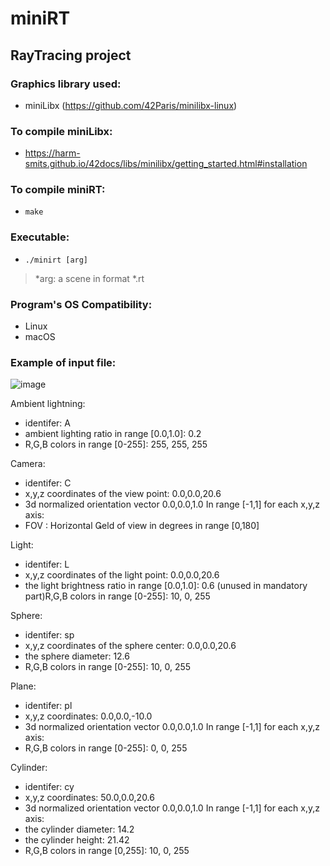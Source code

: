 # miniRT
## RayTracing project

### Graphics library used:
- miniLibx (https://github.com/42Paris/minilibx-linux)

### To compile miniLibx:
- https://harm-smits.github.io/42docs/libs/minilibx/getting_started.html#installation

### To compile miniRT:
- `make`

### Executable:

- `./minirt [arg]`
 > *arg: a scene in format *.rt

### Program's OS Compatibility:
- Linux
- macOS

### Example of input file:

![image](https://user-images.githubusercontent.com/71138634/214985403-1a4c82ee-61f4-4395-998e-fe3974fcbb95.png)

Ambient lightning:
- identifer: A
- ambient lighting ratio in range [0.0,1.0]: 0.2
- R,G,B colors in range [0-255]: 255, 255, 255

Camera:
- identifer: C
- x,y,z coordinates of the view point: 0.0,0.0,20.6
- 3d normalized orientation vector 0.0,0.0,1.0 In range [-1,1] for each x,y,z axis:
- FOV : Horizontal eld of view in degrees in range [0,180]

Light:
- identifer: L
- x,y,z coordinates of the light point: 0.0,0.0,20.6
- the light brightness ratio in range [0.0,1.0]: 0.6 (unused in mandatory part)R,G,B colors in range [0-255]: 10, 0, 255

Sphere:
- identifer: sp
- x,y,z coordinates of the sphere center: 0.0,0.0,20.6
- the sphere diameter: 12.6
- R,G,B colors in range [0-255]: 10, 0, 255

Plane:
- identifer: pl
- x,y,z coordinates: 0.0,0.0,-10.0
- 3d normalized orientation vector 0.0,0.0,1.0  In range [-1,1] for each x,y,z axis:
- R,G,B colors in range [0-255]: 0, 0, 255

Cylinder:
- identifer: cy
- x,y,z coordinates: 50.0,0.0,20.6
- 3d normalized orientation vector  0.0,0.0,1.0  In range [-1,1] for each x,y,z axis:
- the cylinder diameter: 14.2
- the cylinder height: 21.42
- R,G,B colors in range [0,255]: 10, 0, 255
